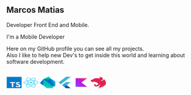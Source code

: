 ## Marcos Matias

Developer Front End and Mobile.

I'm a Mobile Developer<br/>

Here on my GitHub profile you can see all my projects.  
Also I like to help new Dev's to get inside this world and learning about software development.

<div style="display: inline_block"><br>
  <img align="center" alt="" height="30" width="40" src="https://raw.githubusercontent.com/devicons/devicon/master/icons/typescript/typescript-plain.svg">
  <img align="center" alt="" height="30" width="40" src="https://raw.githubusercontent.com/devicons/devicon/master/icons/react/react-original.svg">

  <img align="center" alt="s" height="30" width="40" src="https://raw.githubusercontent.com/devicons/devicon/master/icons/dart/dart-original.svg">
  <img align="center" alt="s" height="30" width="40" src="https://raw.githubusercontent.com/devicons/devicon/master/icons/flutter/flutter-original.svg">

   <img align="center" alt="s" height="30" width="40" src="https://raw.githubusercontent.com/devicons/devicon/master/icons/kotlin/kotlin-original.svg">

   <img align="center" alt="s" height="30" width="40" src="https://raw.githubusercontent.com/devicons/devicon/master/icons/nestjs/nestjs-original.svg">

</div>


